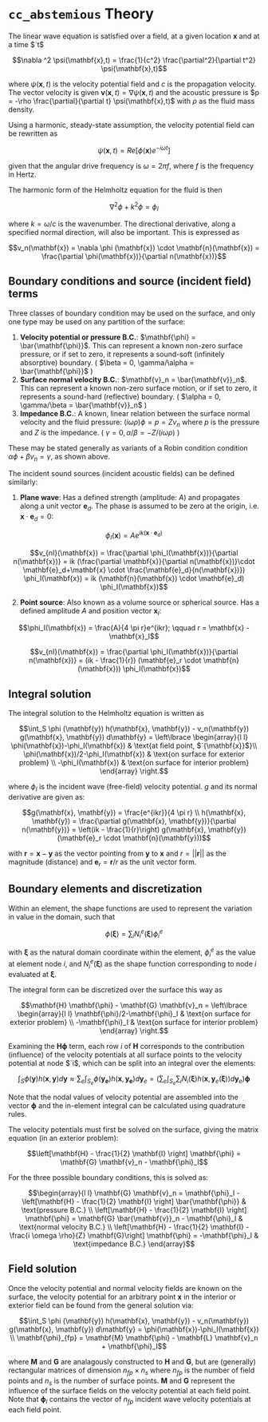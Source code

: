 # `cc_abstemious` Theory

The linear wave equation is satisfied over a field, at a given location $`\mathbf{x}`$ and at a time $`t$

```math
\nabla ^2 \psi(\mathbf{x},t) = \frac{1}{c^2} \frac{\partial^2}{\partial t^2} \psi(\mathbf{x},t)
```

where $`\psi(\mathbf{x},t)`$ is the velocity potential field and $`c`$ is the propagation velocity. The vector velocity is given $`\mathbf{v}(\mathbf{x},t) = \nabla \psi(\mathbf{x},t)`$ and the acoustic pressure is $`p = -\rho \frac{\partial}{\partial t} \psi(\mathbf{x},t)`$ with $`\rho`$ as the fluid mass density.

Using a harmonic, steady-state assumption, the velocity potential field can be rewritten as 

```math
\psi(\mathbf{x},t) = Re[\phi(\mathbf{x}) e^{-i\omega t}]
```

given that the angular drive frequency is $`\omega = 2 \pi f`$, where $`f`$ is the frequency in Hertz. 

The harmonic form of the Helmholtz equation for the fluid is then

```math
\nabla ^2 \phi + k^2 \phi= \phi_{I}
```

where $`k=\omega / c`$ is the wavenumber. The directional derivative, along a specified normal direction, will also be important. This is expressed as

```math
v_n(\mathbf{x}) = \nabla \phi (\mathbf{x}) \cdot \mathbf{n}(\mathbf{x}) = \frac{\partial \phi(\mathbf{x})}{\partial n(\mathbf{x})}
```



## Boundary conditions and source (incident field) terms

Three classes of boundary condition may be used on the surface, and only one type may be used on any partition of the surface:

1. **Velocity potential or pressure B.C.**: $`\mathbf{\phi} = \bar{\mathbf{\phi}}`$. This can represent a known non-zero surface pressure, or if set to zero, it represents a sound-soft (infinitely absorptive) boundary. ( $`\beta = 0, \gamma/\alpha = \bar{\mathbf{\phi}}`$ )
2. **Surface normal velocity B.C.**: $`\mathbf{v}_n = \bar{\mathbf{v}}_n`$. This can represent a known non-zero surface motion, or if set to zero, it represents a sound-hard (reflective) boundary. ( $`\alpha = 0, \gamma/\beta = \bar{\mathbf{v}}_n`$ )
3. **Impedance B.C.**: A known, linear relation between the surface normal velocity and the fluid pressure: $`(i \omega \rho) \phi = p = Z v_n`$ where $`p`$ is the pressure and $`Z`$ is the impedance. ( $`\gamma = 0, \alpha / \beta = -Z / (i \omega \rho)`$ )

These may be stated generally as variants of a Robin condition condition $`\alpha \phi + \beta v_n = \gamma`$, as shown above.

The incident sound sources (incident acoustic fields) can be defined similarly:

1. **Plane wave**: Has a defined strength (amplitude: $`A`$) and propagates along a unit vector $`\mathbf{e}_d`$. The phase is assumed to be zero at the origin, i.e. $`\mathbf{x} \cdot \mathbf{e}_d = 0`$: 

```math
\phi_I(\mathbf{x}) = A e^{ik(\mathbf{x} \cdot \mathbf{e}_d)}
```

```math
v_{nI}(\mathbf{x}) = \frac{\partial \phi_I(\mathbf{x})}{\partial n(\mathbf{x})} = ik (\frac{\partial \mathbf{x}}{\partial n(\mathbf{x})}\cdot \mathbf{e}_d+\mathbf{x} \cdot \frac{\mathbf{e}_d}{n(\mathbf{x})}) \phi_I(\mathbf{x}) = ik (\mathbf{n}(\mathbf{x}) \cdot \mathbf{e}_d) \phi_I(\mathbf{x})
```

2. **Point source**: Also known as a volume source or spherical source. Has a defined amplitude $`A`$ and position vector $`\mathbf{x}_I`$:

```math
\phi_I(\mathbf{x}) = \frac{A}{4 \pi r}e^{ikr}; \qquad r = \mathbf{x} - \mathbf{x}_I
```

```math
v_{nI}(\mathbf{x}) = \frac{\partial \phi_I(\mathbf{x})}{\partial n(\mathbf{x})} = (ik - \frac{1}{r}) (\mathbf{e}_r \cdot \mathbf{n}(\mathbf{x})) \phi_I(\mathbf{x})
```

## Integral solution

The integral solution to the Helmholtz equation is written as

```math
\int_S \phi (\mathbf{y}) h(\mathbf{x}, \mathbf{y}) - v_n(\mathbf{y}) g(\mathbf{x}, \mathbf{y}) d\mathbf{y} =
\left\lbrace 
\begin{array}{l l}
\phi(\mathbf{x})-\phi_I(\mathbf{x}) & \text{at field point, $`{\mathbf{x}}$}\\
\phi(\mathbf{x})/2-\phi_I(\mathbf{x}) & \text{on surface for exterior problem}  \\
-\phi_I(\mathbf{x}) & \text{on surface for interior problem}
\end{array}
\right.
```

where $`\phi_I`$ is the incident wave (free-field) velocity potential. $`g`$ and its normal derivative are given as:

```math
g(\mathbf{x}, \mathbf{y}) = \frac{e^{ikr}}{4 \pi r} \\
h(\mathbf{x}, \mathbf{y}) = \frac{\partial g(\mathbf{x}, \mathbf{y})}{\partial n(\mathbf{y})} = \left(ik - \frac{1}{r}\right) g(\mathbf{x}, \mathbf{y}) (\mathbf{e}_r \cdot \mathbf{n}(\mathbf{y}))
```

with $`\mathbf{r} = \mathbf{x} - \mathbf{y}`$ as the vector pointing from $`\mathbf{y}`$ to $`\mathbf{x}`$ and $`r = || \mathbf{r} ||`$ as the magnitude (distance) and $`\mathbf{e}_r = \mathbf{r}/r`$ as the unit vector form.

## Boundary elements and discretization

Within an element, the shape functions are used to represent the variation in value in the domain, such that

```math
\phi(\mathbf{\xi}) = \sum_i N_i^e(\mathbf{\xi}) \phi^e_i
```

with $`\mathbf{\xi}`$ as the natural domain coordinate within the element, $`\phi^e_i`$ as the value at element node $`i`$, and $`N_i^e(\mathbf{\xi})`$ as the shape function corresponding to node $`i`$ evaluated at $`\mathbf{\xi}`$.

The integral form can be discretized over the surface this way as

```math
\mathbf{H} \mathbf{\phi} - \mathbf{G} \mathbf{v}_n = 
\left\lbrace 
\begin{array}{l l}
\mathbf{\phi}/2-\mathbf{\phi}_I & \text{on surface for exterior problem}  \\
-\mathbf{\phi}_I & \text{on surface for interior problem}
\end{array}
\right.
```


Examining the $`\mathbf{H}\mathbf{\phi}`$ term, each row $`i`$ of $`\mathbf{H}`$ corresponds to the contribution (influence) of the velocity potentials at all surface points to the velocity potential at node $`i$, which can be split into an integral over the elements: 

```math
\int_S \phi (\mathbf{y}) h(\mathbf{x}, \mathbf{y}) d\mathbf{y} \approx
\sum_e \int_{S_e} \phi (\mathbf{y_e}) h(\mathbf{x}, \mathbf{y_e}) d\mathbf{y}_e = 
\left(\sum _e \int_{S_e} \sum _i N_i(\mathbf{\xi})h(\mathbf{x}, \mathbf{y}_e(\mathbf{\xi}))d\mathbf{y}_e \right)\mathbf{\phi}
```

Note that the nodal values of velocity potential are assembled into the vector $`\mathbf{\phi}`$ and the in-element integral can be calculated using quadrature rules.

The velocity potentials must first be solved on the surface, giving the matrix equation (in an exterior problem):

```math
\left[\mathbf{H} - \frac{1}{2} \mathbf{I} \right] \mathbf{\phi} = \mathbf{G} \mathbf{v}_n - \mathbf{\phi}_I
```

For the three possible boundary conditions, this is solved as:

```math
\begin{array}{l l}
\mathbf{G} \mathbf{v}_n = \mathbf{\phi}_I -\left[\mathbf{H} - \frac{1}{2} \mathbf{I} \right] \bar{\mathbf{\phi}}  & \text{pressure B.C.} \\
\left[\mathbf{H} - \frac{1}{2} \mathbf{I} \right] \mathbf{\phi} = \mathbf{G} \bar{\mathbf{v}}_n - \mathbf{\phi}_I & \text{normal velocity B.C.} \\
\left[\mathbf{H} - \frac{1}{2} \mathbf{I} - \frac{i \omega \rho}{Z} \mathbf{G}\right] \mathbf{\phi} = -\mathbf{\phi}_I  & \text{impedance B.C.}
\end{array}
```

## Field solution

Once the velocity potential and normal velocity fields are known on the surface, the velocity potential for an arbitrary point $`\mathbf{x}`$ in the interior or exterior field can be found from the general solution via: 

```math
\int_S \phi (\mathbf{y}) h(\mathbf{x}, \mathbf{y}) - v_n(\mathbf{y}) g(\mathbf{x}, \mathbf{y}) d\mathbf{y} =
\phi(\mathbf{x})-\phi_I(\mathbf{x}) \\
\mathbf{\phi}_{fp} = \mathbf{M} \mathbf{\phi} - \mathbf{L} \mathbf{v}_n + \mathbf{\phi}_I
```

where $`\mathbf{M}`$ and $`\mathbf{G}`$ are analagously constructed to $`\mathbf{H}`$ and $`\mathbf{G}`$, but are (generally) rectangular matrices of dimension $`n_{fp} \times n_s`$ where $`n_{fp}`$ is the number of field points and $`n_s`$ is the number of surface points. $`\mathbf{M}`$ and $`\mathbf{G}`$ represent the influence of the surface fields on the velocity potential at each field point. Note that $`\mathbf{\phi}_I`$ contains the vector of $`n_{fp}`$ incident wave velocity potentials at each field point.

<!---

 ```
 \left[ 
    \begin{matrix}
    \mathbf{H}_{11} & \mathbf{H}_{12} \\
    \mathbf{H}_{21} & \mathbf{H}_{22}
    \end{matrix}
 \right]
 \left\lbrace
    \begin{matrix}
    \mathbf{\phi}_1 \\
    \mathbf{\phi}_2
    \end{matrix}
 \right\rbrace
 +
  \left[ 
    \begin{matrix}
    \mathbf{G}_{11} & \mathbf{G}_{12} \\
    \mathbf{G}_{21} & \mathbf{G}_{22}
    \end{matrix}
 \right]
 \left\lbrace
    \begin{matrix}
    \mathbf{v}_1 \\
    \mathbf{v}_2
    \end{matrix}
 \right\rbrace
 =
  \left\lbrace
    \begin{matrix}
    \mathbf{\phi}^I_1 \\
    \mathbf{\phi}^I_2
    \end{matrix}
 \right\rbrace
 ```

 where $`\mathbf{v}_1 = \bar{\mathbf{v}}`$ (velocity B.C.s), $`\mathbf{\phi_2} = \bar{\mathbf{\phi}} + Z\mathbf{v}_2`$ (pressure and impedance B.C.s)

 ```
 \mathbf{H}_{21} \mathbf{\phi}_1 + \mathbf{H}_{22} (\bar{\mathbf{\phi}} + Z\mathbf{v}_2) + \mathbf{G}_{21} \bar{\mathbf{v}} + \mathbf{G}_{22} \mathbf{v}_2 = \mathbf{\phi}^I_2 \\
\mathbf{v}_2 = [\mathbf{G}_{22} + \mathbf{H}_{22} Z]^{-1}(\mathbf{\phi}^I_2 - \mathbf{H}_{21} \mathbf{\phi}_1 - \mathbf{H}_{22} \bar{\mathbf{\phi}} - \mathbf{G}_{21} \bar{\mathbf{v}})
 ```

 ```
 \mathbf{H}_{11} \mathbf{\phi}_1 + \mathbf{H}_{12} \bar{\mathbf{\phi}} + [\mathbf{H}_{12} Z + \mathbf{G}_{12}] [\mathbf{G}_{22} + \mathbf{H}_{22} Z]^{-1}(\mathbf{\phi}^I_2 - \mathbf{H}_{21} \mathbf{\phi}_1 - \mathbf{H}_{22} \bar{\mathbf{\phi}} - \mathbf{G}_{21} \bar{\mathbf{v}}) + \mathbf{G}_{11} \bar{\mathbf{v}}  = \mathbf{\phi}^I_1 \\
 [\mathbf{H}_{11} - \mathbf{\beta} \mathbf{H}_{21}] \mathbf{\phi}_1 = (\mathbf{\phi}^I_1 - \mathbf{\beta} \mathbf{\phi}^I_2) + [\mathbf{H}_{12} - \mathbf{\beta}\mathbf{H}_{22}] \bar{\mathbf{\phi}} + [\mathbf{G}_{11} - \mathbf{\beta} \mathbf{G}_{21}] \bar{\mathbf{v}}
 ```

 $`\mathbf{\beta} = [\mathbf{H}_{12} Z + \mathbf{G}_{12}] [\mathbf{G}_{22} + \mathbf{H}_{22} Z]^{-1}$

 -->
